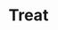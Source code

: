 ---
title: Treat
description: Trigger for a TreatStream Treat
version: 0.1.8
variables:
  - name: username
    type: string
    description: The user name of the person that has treated the streamer
    value: TreatStreamUser123
  - name: timestamp
    type: DateTime
    description: The timestamp of the event
    value: 8/4/2023 10:56:06 AM
  - name: type
    type: string
    description: The type of treat that has been gifted
    value: Pizza
  - name: message
    type: string
    description: Message that the `username` has given
    value: My treatsteam message
---